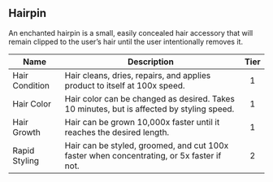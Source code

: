 ## Hairpin

An enchanted hairpin is a small, easily concealed hair accessory that will remain clipped to the user’s hair until the user intentionally removes it.

 **Name**       | **Description**                                                                           | **Tier** 
----------------|-------------------------------------------------------------------------------------------|:--------:
 Hair Condition | Hair cleans, dries, repairs, and applies product to itself at 100x speed.                 | 1        
 Hair Color     | Hair color can be changed as desired. Takes 10 minutes, but is affected by styling speed. | 1        
 Hair Growth    | Hair can be grown 10,000x faster until it reaches the desired length.                     | 1        
 Rapid Styling  | Hair can be styled, groomed, and cut 100x faster when concentrating, or 5x faster if not. | 2        
